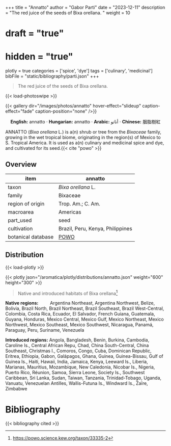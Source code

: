 +++
title = "Annatto"
author = "Gabor Parti"
date = "2023-12-11"
description = "The red juice of the seeds of Bixa orellana. "
weight = 10
# draft = "true"
# hidden = "true"
plotly = true
categories = ['spice', 'dye']
tags = ['culinary', 'medicinal']
bibFile = "static/bibliography/parti.json"
+++

>The red juice of the seeds of Bixa orellana.  [<i class="fab fa-wikipedia-w"></i>](https://en.wikipedia.org/wiki/Annatto)

{{< load-photoswipe >}}

{{< gallery dir="/images/photos/annatto" hover-effect="slideup" caption-effect="fade" caption-position="none" />}}

<center>

**English:** annatto · **Hungarian:** annatto · **Arabic:** <span class="arabic-text" dir="rtl">أناتو</span> · **Chinese:** <span class="traditional-chinese-text">胭脂樹紅</span>

</center>

ANNATTO (*Bixa orellana* L.) is a(n) shrub or tree from the *Bixaceae* family, growing in the wet tropical biome, originating in the region(s) of Mexico to S. Tropical America. It is used as a(n) culinary and medicinal spice and dye, and cultivated for its seed.{{< cite "powo" >}}

## Overview

|       item       |                      annatto                     |
|------------------|--------------------------------------------------|
|       taxon      |                *Bixa orellana* L.                |
|      family      |                     Bixaceae                     |
| region of origin |                 Trop. Am.; C. Am.                |
|     macroarea    |                     Americas                     |
|     part_used    |                       seed                       |
|    cultivation   |         Brazil, Peru, Kenya, Philippines         |
|botanical database|[POWO](https://powo.science.kew.org/taxon/33335-2)|



## Distribution

{{< load-plotly >}}

{{< plotly json="/aromatica/plotly/distributions/annatto.json" weight="600" height="300" >}}

>Native and introduced habitats of Bixa orellana[^powo]

[^powo]: https://powo.science.kew.org/taxon/33335-2

<p style="text-align:left;">

**Native regions:** &ensp; &ensp; &ensp; Argentina Northeast, Argentina Northwest, Belize, Bolivia, Brazil North, Brazil Northeast, Brazil Southeast, Brazil West-Central, Colombia, Costa Rica, Ecuador, El Salvador, French Guiana, Guatemala, Guyana, Honduras, Mexico Central, Mexico Gulf, Mexico Northeast, Mexico Northwest, Mexico Southeast, Mexico Southwest, Nicaragua, Panamá, Paraguay, Peru, Suriname, Venezuela

**Introduced regions:** Angola, Bangladesh, Benin, Burkina, Cambodia, Caroline Is., Central African Repu, Chad, China South-Central, China Southeast, Christmas I., Comoros, Congo, Cuba, Dominican Republic, Eritrea, Ethiopia, Gabon, Galápagos, Ghana, Guinea, Guinea-Bissau, Gulf of Guinea Is., Haiti, Hawaii, India, Jamaica, Kenya, Leeward Is., Liberia, Marianas, Mauritius, Mozambique, New Caledonia, Nicobar Is., Nigeria, Puerto Rico, Réunion, Samoa, Sierra Leone, Society Is., Southwest Caribbean, Sri Lanka, Sudan, Taiwan, Tanzania, Trinidad-Tobago, Uganda, Vanuatu, Venezuelan Antilles, Wallis-Futuna Is., Windward Is., Zaïre, Zimbabwe

</p>



# Bibliography

{{< bibliography cited >}}

